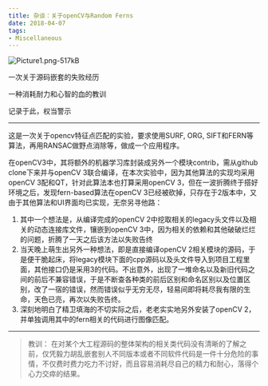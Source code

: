 ```yaml
---
title: 杂谈：关于openCV与Random Ferns
date: 2018-04-07
tags:
- Miscellaneous
---
```


![Picture1.png-517kB][1]




一次关于源码嵌套的失败经历

一种消耗耐力和心智的血的教训

记录于此，权当警示


<!--more-->

---

这是一次关于opencv特征点匹配的实验，要求使用SURF, ORG, SIFT和FERN等算法，再用RANSAC做野点消除等，做成一个应用程序。

在openCV3中，其将额外的机器学习库封装成另外一个模块contrib，需从github clone下来并与openCV 3联合编译，在本次实验中，因为其他算法的实现均采用openCV 3配和QT，针对此算法本也打算采用openCV 3，但在一波折腾终于搭好环境之后，发现fern-based算法在openCV 3已经被砍掉，只存在于2版本中，又由于其他算法和UI界面均已实现，无奈另寻他路：

1. 其中一个想法是，从编译完成的openCV 2中挖取相关的legacy头文件以及相关的动态连接库文件，镶嵌到openCV 3中，因为相关的依赖和其他破破烂烂的问题，折腾了一天之后该方法以失败告终
2. 当天晚上萌生出另外一种想法，即是直接编译openCV 2相关模块的源码，于是便干脆起床，将legacy模块下面的cpp源码以及头文件导入到项目工程里面，其他接口仍是采用3的代码。不出意外，出现了一堆命名以及新旧代码之间的前后不兼容错误，于是不断查各种类的前后区别和命名区别以及位置区别，改了一宿的错误，然而错误似乎无穷无尽，轻易间即将耗尽我有限的生命，天色已亮，再次以失败告终。
3. 深刻地明白了精卫填海的不切实际之后，老老实实地另外安装了openCV 2，并单独调用其中的fern相关的代码进行图像匹配。

---


> 教训：
在对某个大工程源码的整体架构的相关类代码没有清晰的了解之前，仅凭毅力胡乱嵌套别人不同版本或者不同软件代码是一件十分危险的事情，不仅费时费力吃力不讨好，而且容易消耗尽自己的精力和耐心，落得个心力交瘁的结果。

[1]: http://static.zybuluo.com/jyyzzj/s1hhjjvj48u18rap6w1hle9i/Picture1.png